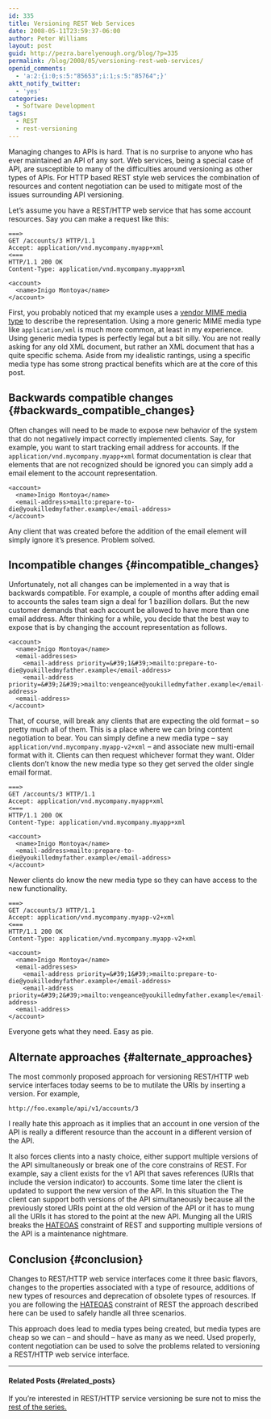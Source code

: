 ```yaml
---
id: 335
title: Versioning REST Web Services
date: 2008-05-11T23:59:37-06:00
author: Peter Williams
layout: post
guid: http://pezra.barelyenough.org/blog/?p=335
permalink: /blog/2008/05/versioning-rest-web-services/
openid_comments:
  - 'a:2:{i:0;s:5:"85653";i:1;s:5:"85764";}'
aktt_notify_twitter:
  - 'yes'
categories:
  - Software Development
tags:
  - REST
  - rest-versioning
---
```

Managing changes to APIs is hard. That is no surprise to anyone who has ever maintained an API of any sort. Web services, being a special case of API, are susceptible to many of the difficulties around versioning as other types of APIs. For HTTP based REST style web services the combination of resources and content negotiation can be used to mitigate most of the issues surrounding API versioning.

Let&#8217;s assume you have a REST/HTTP web service that has some account resources. Say you can make a request like this:

    ===>
    GET /accounts/3 HTTP/1.1
    Accept: application/vnd.mycompany.myapp+xml
    <===
    HTTP/1.1 200 OK
    Content-Type: application/vnd.mycompany.myapp+xml
    
    <account>
      <name>Inigo Montoya</name>
    </account>

First, you probably noticed that my example uses a [vendor MIME media type](http://tools.ietf.org/html/rfc4288#section-3.2) to describe the representation. Using a more generic MIME media type like `application/xml` is much more common, at least in my experience. Using generic media types is perfectly legal but a bit silly. You are not really asking for any old XML document, but rather an XML document that has a quite specific schema. Aside from my idealistic rantings, using a specific media type has some strong practical benefits which are at the core of this post.

## Backwards compatible changes {#backwards_compatible_changes}

Often changes will need to be made to expose new behavior of the system that do not negatively impact correctly implemented clients. Say, for example, you want to start tracking email address for accounts. If the `application/vnd.mycompany.myapp+xml` format documentation is clear that elements that are not recognized should be ignored you can simply add a email element to the account representation.

    <account>
      <name>Inigo Montoya</name>
      <email-address>mailto:prepare-to-die@youkilledmyfather.example</email-address>
    </account>

Any client that was created before the addition of the email element will simply ignore it&#8217;s presence. Problem solved.

## Incompatible changes {#incompatible_changes}

Unfortunately, not all changes can be implemented in a way that is backwards compatible. For example, a couple of months after adding email to accounts the sales team sign a deal for 1 bazillion dollars. But the new customer demands that each account be allowed to have more than one email address. After thinking for a while, you decide that the best way to expose that is by changing the account representation as follows.

    <account>
      <name>Inigo Montoya</name>
      <email-addresses>
        <email-address priority=&#39;1&#39;>mailto:prepare-to-die@youkilledmyfather.example</email-address>
        <email-address priority=&#39;2&#39;>mailto:vengeance@youkilledmyfather.example</email-address>
      <email-address>
    </account>

That, of course, will break any clients that are expecting the old format &#8211; so pretty much all of them. This is a place where we can bring content negotiation to bear. You can simply define a new media type &#8211; say `application/vnd.mycompany.myapp-v2+xml` &#8211; and associate new multi-email format with it. Clients can then request whichever format they want. Older clients don&#8217;t know the new media type so they get served the older single email format.

    ===>
    GET /accounts/3 HTTP/1.1
    Accept: application/vnd.mycompany.myapp+xml
    <===
    HTTP/1.1 200 OK
    Content-Type: application/vnd.mycompany.myapp+xml
    
    <account>
      <name>Inigo Montoya</name>
      <email-address>mailto:prepare-to-die@youkilledmyfather.example</email-address>
    </account>

Newer clients do know the new media type so they can have access to the new functionality.

    ===>
    GET /accounts/3 HTTP/1.1
    Accept: application/vnd.mycompany.myapp-v2+xml
    <===
    HTTP/1.1 200 OK
    Content-Type: application/vnd.mycompany.myapp-v2+xml
    
    <account>
      <name>Inigo Montoya</name>
      <email-addresses>
        <email-address priority=&#39;1&#39;>mailto:prepare-to-die@youkilledmyfather.example</email-address>
        <email-address priority=&#39;2&#39;>mailto:vengeance@youkilledmyfather.example</email-address>
      <email-address>
    </account>

Everyone gets what they need. Easy as pie.

## Alternate approaches {#alternate_approaches}

The most commonly proposed approach for versioning REST/HTTP web service interfaces today seems to be to mutilate the URIs by inserting a version. For example,

    http://foo.example/api/v1/accounts/3

I really hate this approach as it implies that an account in one version of the API is really a different resource than the account in a different version of the API.

It also forces clients into a nasty choice, either support multiple versions of the API simultaneously or break one of the core constrains of REST. For example, say a client exists for the v1 API that saves references (URIs that include the version indicator) to accounts. Some time later the client is updated to support the new version of the API. In this situation the The client can support both versions of the API simultaneously because all the previously stored URIs point at the old version of the API or it has to mung all the URIs it has stored to the point at the new API. Munging all the URIS breaks the [HATEOAS](http://pezra.barelyenough.org/blog/2007/05/hypermedia-as-the-engine-of-application-state/) constraint of REST and supporting multiple versions of the API is a maintenance nightmare.

## Conclusion {#conclusion}

Changes to REST/HTTP web service interfaces come it three basic flavors, changes to the properties associated with a type of resource, additions of new types of resources and deprecation of obsolete types of resources. If you are following the [HATEOAS](http://pezra.barelyenough.org/blog/2007/05/hypermedia-as-the-engine-of-application-state/) constraint of REST the approach described here can be used to safely handle all three scenarios.

This approach does lead to media types being created, but media types are cheap so we can &#8211; and should &#8211; have as many as we need. Used properly, content negotiation can be used to solve the problems related to versioning a REST/HTTP web service interface.

* * *

#### Related Posts {#related_posts}

If you&#8217;re interested in REST/HTTP service versioning be sure not to miss the [rest of the series.](/blog/tag/rest-versioning/)